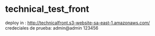 # technical_test_front
deploy in : http://technicalfront.s3-website-sa-east-1.amazonaws.com/
credeciales de prueba:
admin@admin
123456
